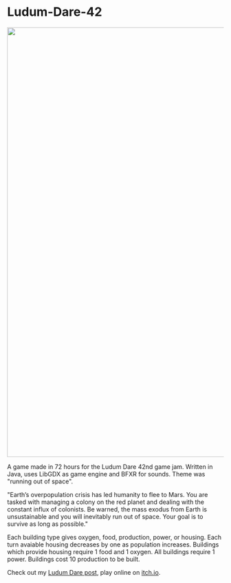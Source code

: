 # Ludum-Dare-42

<img src="../master/Documentation/ld42.gif" width="1000">

A game made in 72 hours for the Ludum Dare 42nd game jam. Written in Java, uses LibGDX as game engine and BFXR for sounds.
Theme was "running out of space".

"Earth’s overpopulation crisis has led humanity to flee to Mars.
You are tasked with managing a colony on the red planet and dealing with the constant influx of colonists. 
Be warned, the mass exodus from Earth is unsustainable and you will inevitably run out of space.
Your goal is to survive as long as possible."

Each building type gives oxygen, food, production, power, or housing. Each turn avaiable housing decreases by one as population increases. 
Buildings which provide housing require 1 food and 1 oxygen. All buildings require 1 power. Buildings cost 10 production to be built.

Check out my [Ludum Dare post](https://ldjam.com/events/ludum-dare/42/last-days-on-mars), play online on [itch.io](https://snails84.itch.io/last-days-on-mars-ld42).
